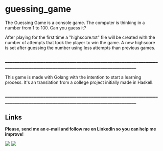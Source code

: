 # guessing_game

The Guessing Game is a console game.
The computer is thinking in a number from 1 to 100. Can you guess it?

After playing for the first time a "highscore.txt" file will be created with the number of attempts that took the player to win the game.
A new highscore is set after guessing the number using less attempts than previous games.

### _______________________________________________________________________________________________________________________

This game is made with Golang with the intention to start a learning process.
It's an translation from a college project initially made in Haskell.

### _______________________________________________________________________________________________________________________

## Links

**Please, send me an e-mail and follow me on LinkedIn so you can help me improve!**

<div>
<a href="https://www.linkedin.com/in/lucas-cardoso-jabur" target="_blank"><img loading="lazy" src="https://img.shields.io/badge/-LinkedIn-%230077B5?style=for-the-badge&logo=linkedin&logoColor=white" target="_blank"></a>  
<a href = "mailto:lucascjabur02@gmail.com"><img loading="lazy" src="https://img.shields.io/badge/Gmail-D14836?style=for-the-badge&logo=gmail&logoColor=white" target="_blank"></a> 
</div>
